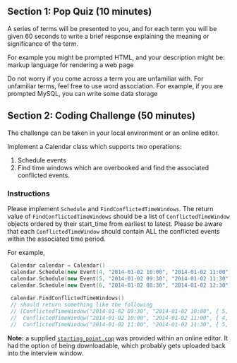 ## Section 1: Pop Quiz (10 minutes)

A series of terms will be presented to you, and for each term you will be given
 60 seconds to write a brief response explaining the meaning or significance of
 the term.

For example you might be prompted HTML, and your description might be: markup
 language for rendering a web page

Do not worry if you come across a term you are unfamiliar with. For unfamiliar
 terms, feel free to use word association. For example, if you are prompted
 MySQL, you can write some data storage

## Section 2: Coding Challenge (50 minutes)

The challenge can be taken in your local environment or an online editor.

Implement a Calendar class which supports two operations:

1. Schedule events
2. Find time windows which are overbooked and find the associated conflicted events.

### Instructions

Please implement `Schedule` and `FindConflictedTimeWindows`. The return value
 of `FindConflictedTimeWindows` should be a list of `ConflictedTimeWindow`
 objects ordered by their start_time from earliest to latest. Please be aware
 that each `ConflictedTimeWindow` should contain ALL the conflicted events
 within the associated time period.

For example,

```C++
 Calendar calendar = Calendar()
 calendar.Schedule(new Event(4, "2014-01-02 10:00", "2014-01-02 11:00"))
 calendar.Schedule(new Event(5, "2014-01-02 09:30", "2014-01-02 11:30"))
 calendar.Schedule(new Event(6, "2014-01-02 08:30", "2014-01-02 12:30"))
 
 calendar.FindConflictedTimeWindows()
 // should return something like the following
 // [ConflictedTimeWindow("2014-01-02 09:30", "2014-01-02 10:00", { 5, 6 }),
 //  ConflictedTimeWindow("2014-01-02 10:00", "2014-01-02 11:00", { 4, 5, 6 }),
 //  ConflictedTimeWindow("2014-01-02 11:00", "2014-01-02 11:30", { 5, 6 }]
```

**Note:** a supplied [`starting_point.cpp`](https://github.com/jeff1evesque/interview-baidu/blob/master/exercise/starting_point.cpp)
 was provided within an online editor.  It had the option of being
 downloadable, which probably gets uploaded back into the interview window.